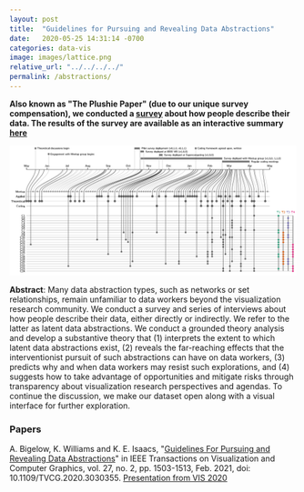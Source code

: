 ```yaml
---
layout: post
title:  "Guidelines for Pursuing and Revealing Data Abstractions"
date:   2020-05-25 14:31:14 -0700
categories: data-vis
image: images/lattice.png
relative_url: "../../../../"
permalink: /abstractions/
---
```


**Also known as "The Plushie Paper" (due to our unique survey compensation), we conducted a [survey](https://alex-r-bigelow.github.io/wrangling-survey/index.html) about how people describe their data. The results of the survey are available as an interactive summary [here](https://alex-r-bigelow.github.io/wrangling-survey/Responses.html?viewIndex=0&filters=wpA)**

![Our lattice of codes and dates.](../images/lattice.png)

**Abstract**: 
Many data abstraction types, such as networks or set relationships, remain unfamiliar to data workers beyond the visualization research community. We conduct a survey and series of interviews about how people describe their data, either directly or indirectly. We refer to the latter as latent data abstractions. We conduct a grounded theory analysis and develop a substantive theory that (1) interprets the extent to which latent data abstractions exist, (2) reveals the far-reaching effects that the interventionist pursuit of such abstractions can have on data workers, (3) predicts why and when data workers may resist such explorations, and (4) suggests how to take advantage of opportunities and mitigate risks through transparency about visualization research perspectives and agendas. To continue the discussion, we make our dataset open along with a visual interface for further exploration. 


### Papers

A. Bigelow, K. Williams and K. E. Isaacs, 
"[Guidelines For Pursuing and Revealing Data Abstractions](/papers/2020-bigelow-guidelines.pdf)"
 in IEEE Transactions on Visualization and Computer Graphics, vol. 27, no. 2, pp. 1503-1513, Feb. 2021, doi: 10.1109/TVCG.2020.3030355. [Presentation from VIS 2020](https://www.youtube.com/watch?v=DhPiHvtgtTI)
